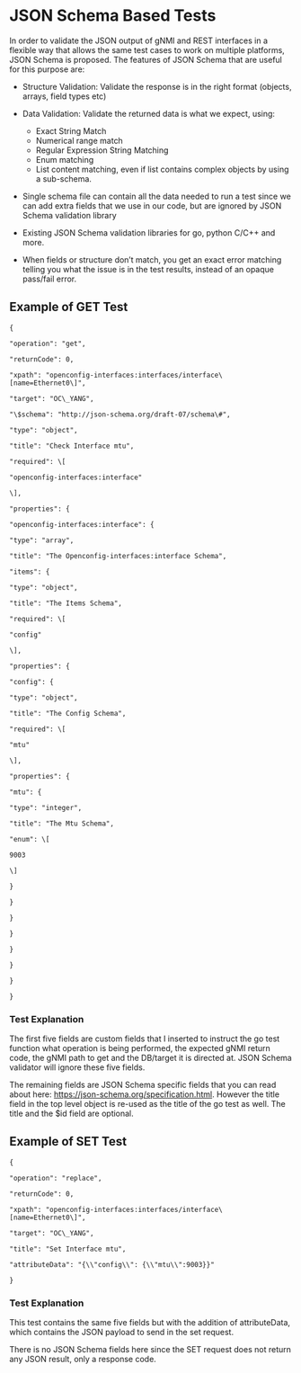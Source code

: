 JSON Schema Based Tests
=======================

In order to validate the JSON output of gNMI and REST interfaces in a
flexible way that allows the same test cases to work on multiple
platforms, JSON Schema is proposed. The features of JSON Schema that are
useful for this purpose are:

-   Structure Validation: Validate the response is in the right format
    (objects, arrays, field types etc)
-   Data Validation: Validate the returned data is what we expect,
    using:

    -   Exact String Match
    -   Numerical range match
    -   Regular Expression String Matching
    -   Enum matching
    -   List content matching, even if list contains complex objects by
        using a sub-schema.

-   Single schema file can contain all the data needed to run a test
    since we can add extra fields that we use in our code, but are
    ignored by JSON Schema validation library
-   Existing JSON Schema validation libraries for go, python C/C++ and
    more.
-   When fields or structure don’t match, you get an exact error
    matching telling you what the issue is in the test results, instead
    of an opaque pass/fail error.

Example of GET Test
-------------------
```
{

"operation": "get",

"returnCode": 0,

"xpath": "openconfig-interfaces:interfaces/interface\[name=Ethernet0\]",

"target": "OC\_YANG",

"\$schema": "http://json-schema.org/draft-07/schema\#",

"type": "object",

"title": "Check Interface mtu",

"required": \[

"openconfig-interfaces:interface"

\],

"properties": {

"openconfig-interfaces:interface": {

"type": "array",

"title": "The Openconfig-interfaces:interface Schema",

"items": {

"type": "object",

"title": "The Items Schema",

"required": \[

"config"

\],

"properties": {

"config": {

"type": "object",

"title": "The Config Schema",

"required": \[

"mtu"

\],

"properties": {

"mtu": {

"type": "integer",

"title": "The Mtu Schema",

"enum": \[

9003

\]

}

}

}

}

}

}

}

}
```
### Test Explanation

The first five fields are custom fields that I inserted to instruct the
go test function what operation is being performed, the expected gNMI
return code, the gNMI path to get and the DB/target it is directed at.
JSON Schema validator will ignore these five fields.

The remaining fields are JSON Schema specific fields that you can read
about here: <https://json-schema.org/specification.html>. However the
title field in the top level object is re-used as the title of the go
test as well. The title and the \$id field are optional.

Example of SET Test
-------------------
```
{

"operation": "replace",

"returnCode": 0,

"xpath": "openconfig-interfaces:interfaces/interface\[name=Ethernet0\]",

"target": "OC\_YANG",

"title": "Set Interface mtu",

"attributeData": "{\\"config\\": {\\"mtu\\":9003}}"

}
```

### Test Explanation

This test contains the same five fields but with the addition of
attributeData, which contains the JSON payload to send in the set
request.

There is no JSON Schema fields here since the SET request does not
return any JSON result, only a response code.

